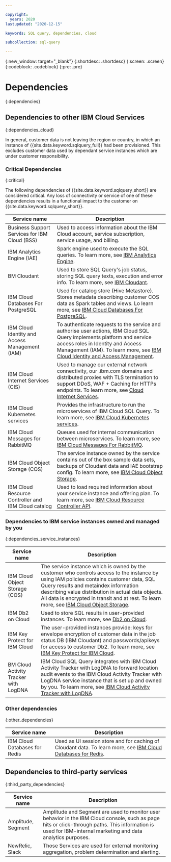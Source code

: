 ```yaml
---

copyright:
  years: 2020
lastupdated: "2020-12-15"

keywords: SQL query, dependencies, cloud

subcollection: sql-query

---
```


{:new_window: target="_blank"}
{:shortdesc: .shortdesc}
{:screen: .screen}
{:codeblock: .codeblock}
{:pre: .pre}

# Dependencies
{:dependencies}

## Dependencies to other IBM Cloud Services
{:dependencies_cloud}

In general, customer data is not leaving the region or country, in which an instance of {{site.data.keyword.sqlquery_full}} had been provisioned. This excludes customer data used by dependant service instances which are under customer responsibility.

### Critical Dependencies
{:critical}

The following dependencies of {{site.data.keyword.sqlquery_short}} are considered critical. 
Any loss of connectivity or service of one of these dependencies results in a functional impact to the customer on {{site.data.keyword.sqlquery_short}}.

Service name | Description
--- | ---
Business Support Services for IBM Cloud (BSS) | Used to access information about the IBM Cloud account, service subscription, service usage, and billing.
IBM Analytics Engine (IAE) | Spark engine used to execute the SQL queries. To learn more, see [IBM Analytics Engine](https://cloud.ibm.com/docs/AnalyticsEngine).
BM Cloudant | Used to store SQL Query's job status, storing SQL query texts, execution and error info. To learn more, see [IBM Cloudant](https://cloud.ibm.com/docs/Cloudant).
IBM Cloud Databases For PostgreSQL | Used for catalog store (Hive Metastore). Stores metadata describing customer COS data as Spark tables and views. Lo learn more, see [IBM Cloud Databases For PostgreSQL](https://cloud.ibm.com/docs/databases-for-postgresql).
IBM Cloud Identity and Access Management (IAM) | To authenticate requests to the service and authorise user actions, IBM Cloud SQL Query implements platform and service access roles in Identity and Access Management (IAM). To learn more, see [IBM Cloud Identity and Access Management](https://cloud.ibm.com/docs/account?topic=account-iamoverview).
IBM Cloud Internet Services (CIS) | Used to manage our external network connectivity, our .ibm.com domains and distributed proxies with TLS termination to support DDoS, WAF + Caching for HTTPs endpoints. To learn more, see [Cloud Internet Services](https://cloud.ibm.com/docs/cis).
IBM Cloud Kubernetes services | Provides the infrastructure to run the microservices of IBM Cloud SQL Query. To learn more, see [IBM Cloud Kubernetes services](https://cloud.ibm.com/docs/containers).
IBM Cloud Messages for RabbitMQ | Queues used for internal communication between microservices. To learn more, see [IBM Cloud Messages For RabbitMQ](https://cloud.ibm.com/docs/messages-for-rabbitmq).
IBM Cloud Object Storage (COS) | The service instance owned by the service contains out of the box sample data sets, backups of Cloudant data and IAE bootstrap config. To learn more, see [IBM Cloud Object Storage](https://cloud.ibm.com/docs/cloud-object-storage).
IBM Cloud Resource Controller and IBM Cloud catalog | Used to load required information about your service instance and offering plan. To learn more, see [IBM Cloud Resource Controller API](https://cloud.ibm.com/apidocs/resource-controller/resource-controller).

### Dependencies to IBM service instances owned and managed by you
{:dependencies_service_instances}

Service name | Description
--- | ---
IBM Cloud Object Storage (COS) | The service instance which is owned by the customer who controls access to the instance by using IAM policies contains customer data, SQL Query results and metaindex information describing value distribution in actual data objects. All data is encrypted in transit and at rest. To learn more, see [IBM Cloud Object Storage](https://cloud.ibm.com/docs/cloud-object-storage).
IBM Db2 on Cloud | Used to store SQL results in user-provided instances. To learn more, see [Db2 on Cloud](https://cloud.ibm.com/docs/Db2onCloud).
IBM Key Protect for IBM Cloud | The user-provided instances provide: keys for envelope encryption of customer data in the job status DB (IBM Cloudant) and passwords/apikeys for access to customer Db2. To learn more, see [IBM Key Protect for IBM Cloud](https://cloud.ibm.com/docs/key-protect).
BM Cloud Activity Tracker with LogDNA | IBM Cloud SQL Query integrates with IBM Cloud Activity Tracker with LogDNA to forward location audit events to the IBM Cloud Activity Tracker with LogDNA service instance that is set up and owned by you. To learn more, see [IBM Cloud Activity Tracker with LogDNA](https://cloud.ibm.com/docs/Activity-Tracker-with-LogDNA).

### Other dependencies 
{:other_dependencies}

Service name | Description
--- | ---
IBM Cloud Databases for Redis | Used as UI session store and for caching of Cloudant data. To learn more, see [IBM Cloud Databases for Redis](https://cloud.ibm.com/docs/databases-for-redis).

## Dependencies to third-party services
{:third_party_dependencies}

Service name | Description
--- | ---
Amplitude, Segment | Amplitude and Segment are used to monitor user behavior in the IBM Cloud console, such as page hits or click-through paths. This information is used for IBM-internal marketing and data analytics purposes.
NewRelic, Slack | Those Services are used for external monitoring aggregation, problem determination and alerting.

